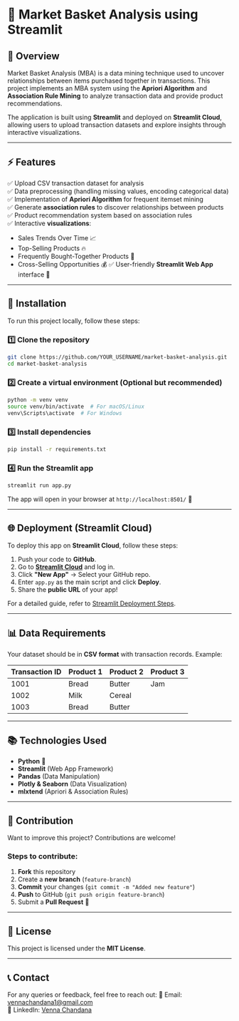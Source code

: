 # 🛒 Market Basket Analysis using Streamlit

## 📌 Overview
Market Basket Analysis (MBA) is a data mining technique used to uncover relationships between items purchased together in transactions. This project implements an MBA system using the **Apriori Algorithm** and **Association Rule Mining** to analyze transaction data and provide product recommendations.

The application is built using **Streamlit** and deployed on **Streamlit Cloud**, allowing users to upload transaction datasets and explore insights through interactive visualizations.

---

## ⚡ Features
✅ Upload CSV transaction dataset for analysis  
✅ Data preprocessing (handling missing values, encoding categorical data)  
✅ Implementation of **Apriori Algorithm** for frequent itemset mining  
✅ Generate **association rules** to discover relationships between products  
✅ Product recommendation system based on association rules  
✅ Interactive **visualizations**:
   - Sales Trends Over Time 📈
   - Top-Selling Products 🔥
   - Frequently Bought-Together Products 🔄
   - Cross-Selling Opportunities 💰
✅ User-friendly **Streamlit Web App** interface 🎨

---

## 🔧 Installation
To run this project locally, follow these steps:

### **1️⃣ Clone the repository**
```bash
git clone https://github.com/YOUR_USERNAME/market-basket-analysis.git
cd market-basket-analysis
```

### **2️⃣ Create a virtual environment (Optional but recommended)**
```bash
python -m venv venv
source venv/bin/activate  # For macOS/Linux
venv\Scripts\activate  # For Windows
```

### **3️⃣ Install dependencies**
```bash
pip install -r requirements.txt
```

### **4️⃣ Run the Streamlit app**
```bash
streamlit run app.py
```

The app will open in your browser at `http://localhost:8501/` 🚀

---

## 🌐 Deployment (Streamlit Cloud)
To deploy this app on **Streamlit Cloud**, follow these steps:

1. Push your code to **GitHub**.
2. Go to **[Streamlit Cloud](https://share.streamlit.io/)** and log in.
3. Click **"New App"** → Select your GitHub repo.
4. Enter `app.py` as the main script and click **Deploy**.
5. Share the **public URL** of your app!

For a detailed guide, refer to [Streamlit Deployment Steps](https://docs.streamlit.io/streamlit-cloud/get-started).

---

## 📊 Data Requirements
Your dataset should be in **CSV format** with transaction records. Example:

| Transaction ID | Product 1 | Product 2 | Product 3 |
|---------------|-----------|-----------|-----------|
| 1001          | Bread     | Butter    | Jam       |
| 1002          | Milk      | Cereal    |           |
| 1003          | Bread     | Butter    |           |

---

## 📚 Technologies Used
- **Python** 🐍
- **Streamlit** (Web App Framework)
- **Pandas** (Data Manipulation)
- **Plotly & Seaborn** (Data Visualization)
- **mlxtend** (Apriori & Association Rules)

---

## 🤝 Contribution
Want to improve this project? Contributions are welcome!

### **Steps to contribute:**
1. **Fork** this repository
2. Create a **new branch** (`feature-branch`)
3. **Commit** your changes (`git commit -m "Added new feature"`)
4. **Push** to GitHub (`git push origin feature-branch`)
5. Submit a **Pull Request** 🚀

---

## 📜 License
This project is licensed under the **MIT License**.

---

## 📞 Contact
For any queries or feedback, feel free to reach out:
📧 Email: vennachandana1@gmail.com   
💼 LinkedIn: [Venna Chandana](https://linkedin.com/in/venna-chandana-007baa278/)

